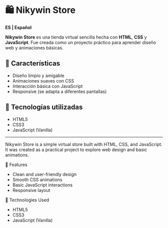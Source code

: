 # 🛍️ Nikywin Store

**ES | Español**

**Nikywin Store** es una tienda virtual sencilla hecha con **HTML**, **CSS** y **JavaScript**. Fue creada como un proyecto práctico para aprender diseño web y animaciones básicas.

## 🌟 Características

- Diseño limpio y amigable
- Animaciones suaves con CSS
- Interacción básica con JavaScript
- Responsive (se adapta a diferentes pantallas)

## 🚀 Tecnologías utilizadas

- HTML5
- CSS3
- JavaScript (Vanilla)

---------------------------------------------------------------------------------------------------------------------------------------------------------------------------------

Nikywin Store is a simple virtual store built with HTML, CSS, and JavaScript. It was created as a practical project to explore web design and basic animations.

🌟 Features
- Clean and user-friendly design
- Smooth CSS animations
- Basic JavaScript interactions
- Responsive layout

🚀 Technologies Used
- HTML5
- CSS3
- JavaScript (Vanilla)
